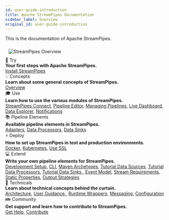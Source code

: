 ```yaml
---
id: user-guide-introduction
title: Apache StreamPipes Documentation
sidebar_label: Overview
original_id: user-guide-introduction
---
```


This is the documentation of Apache StreamPipes.

<img class="docs-image docs-image-small docs-image-no-shadow" style="padding: 10px;" src="/img/01_try-overview/01_streampipes-overview.png" alt="StreamPipes Overview"/>


<div class="container grid col-3">
    <div class="column">
        <div class="toc-box">
            <div class="toc-header border-thin">
                🚀 Try
            </div>
            <div class="toc-content">
                <div class="toc-section-header"><b>Your first steps with Apache StreamPipes.</b></div>
               <a href="try-installation.html">Install StreamPipes</a>
            </div>
        </div>
    </div>
    <div class="column">
        <div class="toc-box">
            <div class="toc-header border-thin">
                💡 Concepts
            </div>
            <div class="toc-content">
                <div class="toc-section-header"><b>Learn about some general concepts of StreamPipes.</b></div>
                <a href="concepts-overview.html">Overview</a>
            </div>
        </div>
    </div>
    <div class="column">
        <div class="toc-box">
            <div class="toc-header border-thin">
                🎓 Use
            </div>
            <div class="toc-content">
                <div class="toc-section-header"><b>Learn how to use the various modules of StreamPipes.</b></div>
                <a href="use-connect.html">StreamPipes Connect</a>, <a href="use-pipeline-editor.html">Pipeline Editor</a>, 
                <a href="use-managing-pipelines.html">Managing Pipelines</a>, 
                <a href="use-live-dashboard.html">Live Dashboard</a>, <a href="use-data-explorer.html">Data Explorer</a>, 
                <a href="use-notifications.html">Notifications</a>
            </div>
        </div>
    </div>
    <div class="column">
        <div class="toc-box">
            <div class="toc-header border-thin">
                📚 Pipeline Elements
            </div>
            <div class="toc-content">
                <div class="toc-section-header"><b>Available pipeline elements in StreamPipes.</b></div>
                <a href="pe/org.apache.streampipes.connect.protocol.stream.kafka.html">Adapters</a>, 
                <a href="pe/org.apache.streampipes.processors.aggregation.flink.aggregation.html">Data Processors</a>, 
                <a href="pe/org.apache.streampipes.sinks.databases.jvm.couchdb.html">Data Sinks</a> 
            </div>
        </div>
    </div>
    <div class="column">
        <div class="toc-box">
            <div class="toc-header border-thin">
                ⚡ Deploy 
            </div>
            <div class="toc-content">
                <div class="toc-section-header"><b>How to set up StreamPipes in test and production environments.</b></div>
                <a href="deploy-docker.html">Docker</a>, <a href="deploy-kubernetes.html">Kubernetes</a>, <a href="../deploy
                -use-ssl">Use SSL</a>
            </div>
        </div>
    </div>
    <div class="column">
        <div class="toc-box">
            <div class="toc-header border-thin">
                💻 Extend
            </div>
            <div class="toc-content">
                <div class="toc-section-header"><b>Write your own pipeline elements for StreamPipes.</b></div>
                <a href="extend-setup.html">Development Setup</a>, <a href="extend-cli.html">CLI</a>, <a href="../extend
                -archetypes">Maven Archetypes</a>,
                <a href="extend-tutorial-data-sources.html">Tutorial Data Sources</a>, <a href="../extend-tutorial-data
                -processors">Tutorial Data Processors</a>, <a href="extend-tutorial-data-sinks.html">Tutorial Data Sinks
                </a>,
                <a href="extend-sdk-event-model.html">Event Model</a>, <a href="extend-sdk-stream-requirements.html">Stream
                 Requirements</a>, <a href="extend-sdk-static-properties.html">Static Properties</a>,
                <a href="extend-sdk-output-strategies.html">Output Strategies</a>
            </div>
        </div>
    </div>
    <div class="column">
        <div class="toc-box">
            <div class="toc-header border-thin">
                🔧 Technicals
            </div>
            <div class="toc-content">
                <div class="toc-section-header"><b>Learn about technical concepts behind the curtain.</b></div>
                <a href="technicals-architecture.html">Architecture</a>, <a href="technicals-user-guidance.html">User
                 Guidance
                </a>, <a href="technicals-runtime-wrappers.html">Runtime Wrappers</a>,
                <a href="technicals-messaging.html">Messaging</a>, <a href="technicals-configuration.html">Configuration</a>
            </div>
        </div>
    </div>
    <div class="column">
        <div class="toc-box">
            <div class="toc-header border-thin">
                👪 Community
            </div>
            <div class="toc-content">
                <div class="toc-section-header"><b>Get support and learn how to contribute to StreamPipes.</b></div>
                <a href="community-get-help.html">Get Help</a>, <a href="community-contribute.html">Contribute</a>
            </div>
        </div>
    </div>
</div>


